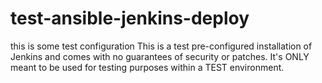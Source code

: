 # test-ansible-jenkins-deploy
this is some test configuration
This is a test pre-configured installation of Jenkins and comes with no guarantees of security or patches.
It's ONLY meant to be used for testing purposes within a TEST environment.

